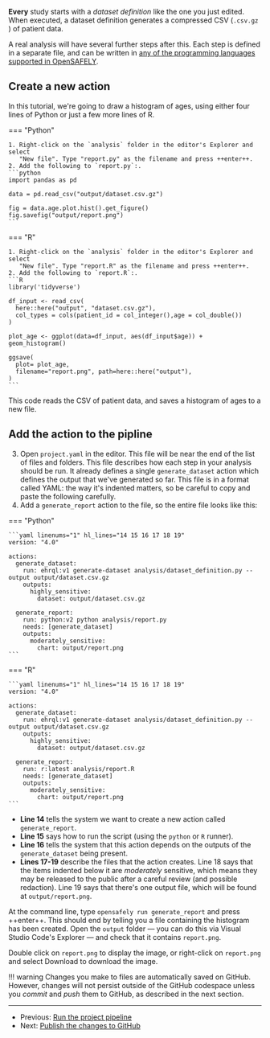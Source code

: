**Every** study starts with a *dataset definition* like the one you just edited.
When executed, a dataset definition generates a compressed CSV (`.csv.gz `) of patient data.

A real analysis will have several further steps after this. Each step is defined
in a separate file, and can be written in [any of the programming languages supported in
OpenSAFELY](../../../actions-scripts.md).

## Create a new action

In this tutorial, we're going to draw a
histogram of ages, using either four lines of Python or just a few more lines of R.

=== "Python"

    1. Right-click on the `analysis` folder in the editor's Explorer and select
       "New file". Type "report.py" as the filename and press ++enter++.
    2. Add the following to `report.py`:.
    ```python
    import pandas as pd

    data = pd.read_csv("output/dataset.csv.gz")

    fig = data.age.plot.hist().get_figure()
    fig.savefig("output/report.png")
    ```

=== "R"

    1. Right-click on the `analysis` folder in the editor's Explorer and select
       "New file". Type "report.R" as the filename and press ++enter++.
    2. Add the following to `report.R`:.
    ```R
    library('tidyverse')

    df_input <- read_csv(
      here::here("output", "dataset.csv.gz"),
      col_types = cols(patient_id = col_integer(),age = col_double())
    )

    plot_age <- ggplot(data=df_input, aes(df_input$age)) + geom_histogram()

    ggsave(
      plot= plot_age,
      filename="report.png", path=here::here("output"),
    )
    ```


This code reads the CSV of patient data, and saves a histogram of ages to a new file.

## Add the action to the pipline

<ol start=3>
  <li>
    Open <code>project.yaml</code> in the editor. This file will be near the end of the
    list of files and folders. This file describes how each step in your analysis should
    be run. It already defines a single <code>generate_dataset</code> action
    which defines the output that we've generated so far. This file is in a format
    called YAML: the way it's indented matters, so be careful to copy and paste the
    following carefully.
  </li>
  <li>
    Add a <code>generate_report</code> action to the file, so the entire file looks like this:
  </li>
</ol>

=== "Python"

    ```yaml linenums="1" hl_lines="14 15 16 17 18 19"
    version: "4.0"

    actions:
      generate_dataset:
        run: ehrql:v1 generate-dataset analysis/dataset_definition.py --output output/dataset.csv.gz
        outputs:
          highly_sensitive:
            dataset: output/dataset.csv.gz

      generate_report:
        run: python:v2 python analysis/report.py
        needs: [generate_dataset]
        outputs:
          moderately_sensitive:
            chart: output/report.png
    ```

=== "R"

    ```yaml linenums="1" hl_lines="14 15 16 17 18 19"
    version: "4.0"

    actions:
      generate_dataset:
        run: ehrql:v1 generate-dataset analysis/dataset_definition.py --output output/dataset.csv.gz
        outputs:
          highly_sensitive:
            dataset: output/dataset.csv.gz

      generate_report:
        run: r:latest analysis/report.R
        needs: [generate_dataset]
        outputs:
          moderately_sensitive:
            chart: output/report.png
    ```

- **Line 14** tells the system we want to create a new action called `generate_report`.
- **Line 15** says how to run the script (using the `python` or `R` runner).
- **Line 16** tells the system that this action depends on the outputs of the
  `generate_dataset` being present.
- **Lines 17-19** describe the files that the action creates. Line 18 says that the
  items indented below it are *moderately* sensitive, which means they may be released
  to the public after a careful review (and possible redaction). Line 19 says that
  there's one output file, which will be found at `output/report.png`.


At the command line, type `opensafely run generate_report` and press
++enter++. This should end by telling you a file containing the histogram has been created.
Open the `output` folder — you can do this via Visual Studio Code's Explorer — and check that it contains `report.png`.

Double click on `report.png` to display the image,
or right-click on `report.png` and select Download to download the image.

!!! warning
    Changes you make to files are automatically saved on GitHub. However, changes will not persist
    outside of the GitHub codespace unless you *commit* and *push* them to GitHub, as described
    in the next section.

---

* Previous: [Run the project pipeline](../run-the-project-pipeline/index.md)
* Next: [Publish the changes to GitHub](../publish-the-changes-to-github/index.md)
